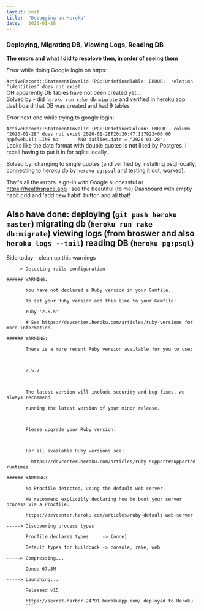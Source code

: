 ```yaml
---
layout: post
title:  "Debugging on Heroku"
date:   2020-01-28
---
```


### Deploying, Migrating DB, Viewing Logs, Reading DB

**The errors and what I did to resolove then, in order of seeing them**

*Error* while doing Google login on https:

`ActiveRecord::StatementInvalid (PG::UndefinedTable: ERROR:  relation "identities" does not exist`<br>
OH apparently DB tables have not been created yet…<br>
Solved by - did `heroku run rake db:migrate` and verified in heroku app dashboard that DB was created and had 9 tables

*Error* next one while trying to google login:

`ActiveRecord::StatementInvalid (PG::UndefinedColumn: ERROR:  column "2020-01-28" does not exist
2020-01-28T20:20:47.117922+00:00 app[web.1]: LINE 6:       AND dailies.date = "2020-01-28";`<br>
Looks like the date format with double quotes is not liked by Postgres. I recall having to put it in for sqlite locally. 

Solved by: changing to single quotes (and verified by installing psql locally, connecting to heroku db by `heroku pg:psql` and testing it out, worked). 

That's all the errors. sign-in with Google successful at https://healthspace.app I see the beautiful (to me) Dashboard with empty habit grid and 'add new habit' button and all that!  

Also have done:
deploying (`git push heroku master`)
migrating db (`heroku run rake db:migrate`)
viewing logs (from broswer and also `heroku logs --tail`)
reading DB (`heroku pg:psql`)
---
Side today - clean up this warnings
```
-----> Detecting rails configuration

###### WARNING:

       You have not declared a Ruby version in your Gemfile.

       To set your Ruby version add this line to your Gemfile:

       ruby '2.5.5'

       # See https://devcenter.heroku.com/articles/ruby-versions for more information.

###### WARNING:

       There is a more recent Ruby version available for you to use:

       

       2.5.7

       

       The latest version will include security and bug fixes, we always recommend

       running the latest version of your minor release.

       

       Please upgrade your Ruby version.

       

       For all available Ruby versions see:

         https://devcenter.heroku.com/articles/ruby-support#supported-runtimes

###### WARNING:

       No Procfile detected, using the default web server.

       We recommend explicitly declaring how to boot your server process via a Procfile.

       https://devcenter.heroku.com/articles/ruby-default-web-server

-----> Discovering process types

       Procfile declares types     -> (none)

       Default types for buildpack -> console, rake, web

-----> Compressing...

       Done: 67.3M

-----> Launching...

       Released v15

       https://secret-harbor-24791.herokuapp.com/ deployed to Heroku
       ```